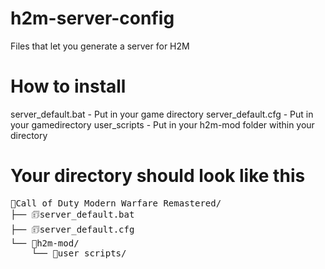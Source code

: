 # h2m-server-config
Files that let you generate a server for H2M

# How to install
server_default.bat - Put in your game directory
server_default.cfg - Put in your gamedirectory
user_scripts - Put in your h2m-mod folder within your directory

# Your directory should look like this
<pre>
📁Call of Duty Modern Warfare Remastered/
├── 🗊server_default.bat
├── 🗊server_default.cfg
└── 📁h2m-mod/
    └── 📁user_scripts/
</pre>

